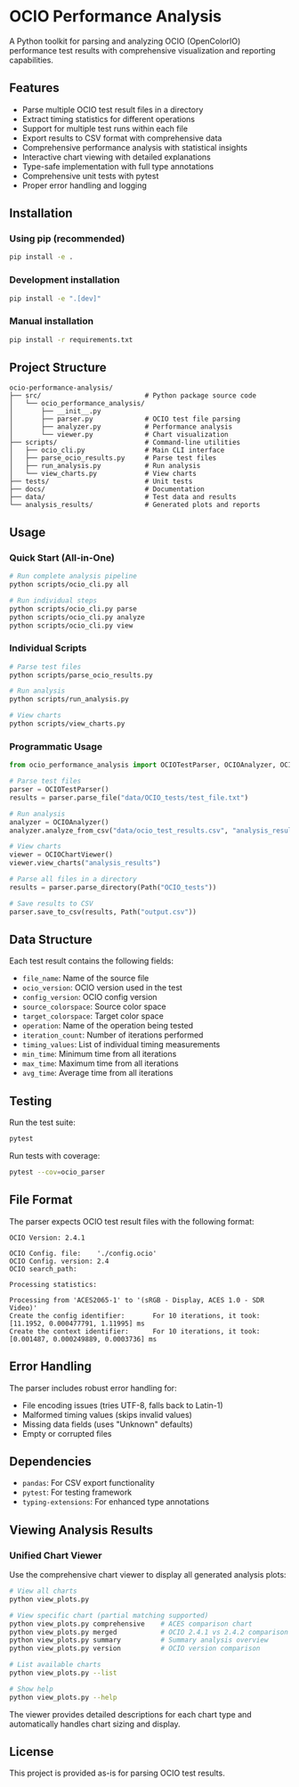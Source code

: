 # OCIO Performance Analysis

A Python toolkit for parsing and analyzing OCIO (OpenColorIO) performance test
results with comprehensive visualization and reporting capabilities.

## Features

- Parse multiple OCIO test result files in a directory
- Extract timing statistics for different operations
- Support for multiple test runs within each file
- Export results to CSV format with comprehensive data
- Comprehensive performance analysis with statistical insights
- Interactive chart viewing with detailed explanations
- Type-safe implementation with full type annotations
- Comprehensive unit tests with pytest
- Proper error handling and logging

## Installation

### Using pip (recommended)

``` bash
pip install -e .
```

### Development installation

``` bash
pip install -e ".[dev]"
```

### Manual installation

``` bash
pip install -r requirements.txt
```

## Project Structure

``` text
ocio-performance-analysis/
├── src/                          # Python package source code
│   └── ocio_performance_analysis/
│       ├── __init__.py
│       ├── parser.py             # OCIO test file parsing
│       ├── analyzer.py           # Performance analysis
│       └── viewer.py             # Chart visualization
├── scripts/                      # Command-line utilities
│   ├── ocio_cli.py               # Main CLI interface
│   ├── parse_ocio_results.py     # Parse test files
│   ├── run_analysis.py           # Run analysis
│   └── view_charts.py            # View charts
├── tests/                        # Unit tests
├── docs/                         # Documentation
├── data/                         # Test data and results
└── analysis_results/             # Generated plots and reports
```

## Usage

### Quick Start (All-in-One)

``` bash
# Run complete analysis pipeline
python scripts/ocio_cli.py all

# Run individual steps
python scripts/ocio_cli.py parse
python scripts/ocio_cli.py analyze
python scripts/ocio_cli.py view
```

### Individual Scripts

``` bash
# Parse test files
python scripts/parse_ocio_results.py

# Run analysis
python scripts/run_analysis.py

# View charts
python scripts/view_charts.py
```

### Programmatic Usage

``` python
from ocio_performance_analysis import OCIOTestParser, OCIOAnalyzer, OCIOChartViewer

# Parse test files
parser = OCIOTestParser()
results = parser.parse_file("data/OCIO_tests/test_file.txt")

# Run analysis
analyzer = OCIOAnalyzer()
analyzer.analyze_from_csv("data/ocio_test_results.csv", "analysis_results")

# View charts
viewer = OCIOChartViewer()
viewer.view_charts("analysis_results")

# Parse all files in a directory
results = parser.parse_directory(Path("OCIO_tests"))

# Save results to CSV
parser.save_to_csv(results, Path("output.csv"))
```

## Data Structure

Each test result contains the following fields:

- `file_name`: Name of the source file
- `ocio_version`: OCIO version used in the test
- `config_version`: OCIO config version
- `source_colorspace`: Source color space
- `target_colorspace`: Target color space
- `operation`: Name of the operation being tested
- `iteration_count`: Number of iterations performed
- `timing_values`: List of individual timing measurements
- `min_time`: Minimum time from all iterations
- `max_time`: Maximum time from all iterations
- `avg_time`: Average time from all iterations

## Testing

Run the test suite:

``` bash
pytest
```

Run tests with coverage:

``` bash
pytest --cov=ocio_parser
```

## File Format

The parser expects OCIO test result files with the following format:

``` text
OCIO Version: 2.4.1

OCIO Config. file:    './config.ocio'
OCIO Config. version: 2.4
OCIO search_path:     

Processing statistics:

Processing from 'ACES2065-1' to '(sRGB - Display, ACES 1.0 - SDR Video)'
Create the config identifier:       For 10 iterations, it took: [11.1952, 0.000477791, 1.11995] ms
Create the context identifier:      For 10 iterations, it took: [0.001487, 0.000249889, 0.0003736] ms
```

## Error Handling

The parser includes robust error handling for:

- File encoding issues (tries UTF-8, falls back to Latin-1)
- Malformed timing values (skips invalid values)
- Missing data fields (uses "Unknown" defaults)
- Empty or corrupted files

## Dependencies

- `pandas`: For CSV export functionality
- `pytest`: For testing framework
- `typing-extensions`: For enhanced type annotations

## Viewing Analysis Results

### Unified Chart Viewer

Use the comprehensive chart viewer to display all generated analysis plots:

``` bash
# View all charts
python view_plots.py

# View specific chart (partial matching supported)
python view_plots.py comprehensive    # ACES comparison chart
python view_plots.py merged           # OCIO 2.4.1 vs 2.4.2 comparison
python view_plots.py summary          # Summary analysis overview
python view_plots.py version          # OCIO version comparison

# List available charts
python view_plots.py --list

# Show help
python view_plots.py --help
```

The viewer provides detailed descriptions for each chart type and automatically
handles chart sizing and display.

## License

This project is provided as-is for parsing OCIO test results.
